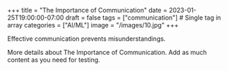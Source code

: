 +++
title = "The Importance of Communication"
date = 2023-01-25T19:00:00-07:00
draft = false
tags = ["communication"] # Single tag in array
categories = ["AI/ML"]
image = "/images/10.jpg"
+++

Effective communication prevents misunderstandings.

More details about The Importance of Communication. Add as much content as you need for testing.

